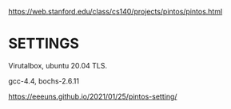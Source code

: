 https://web.stanford.edu/class/cs140/projects/pintos/pintos.html

# SETTINGS
 
Virutalbox, ubuntu 20.04 TLS.

gcc-4.4, bochs-2.6.11

https://eeeuns.github.io/2021/01/25/pintos-setting/

